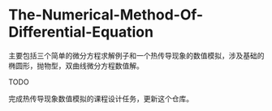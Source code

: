 # The-Numerical-Method-Of-Differential-Equation
主要包括三个简单的微分方程求解例子和一个热传导现象的数值模拟，涉及基础的椭圆形，抛物型，双曲线微分方程数值解。

TODO

完成热传导现象数值模拟的课程设计任务，更新这个仓库。
